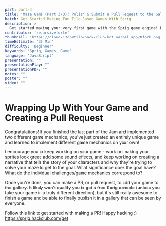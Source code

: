 ```yaml
---
part: part-4
title: 'Maze Game (Part 3/3): Polish & Submit a Pull Request to the Gallery'
batch: Get Started Making Fun Tile-Based Games With Sprig
description: >
  Get started making your very first game with the Sprig game engine! Even if you're a beginner, you'll walk out of this jam with your very own game in the Gallery.
contributor: 'recursiveforte'
thumbnail: 'https://cloud-12cp8tilo-hack-club-bot.vercel.app/0fork.png'
timeEstimate: '30 Min'
difficulty: 'Beginner'
keywords: 'Sprig, Games, Game'
language: 'JavaScript'
presentation: "" 
presentationPlay: "" 
presentationPDF: "" 
notes: "" 
poster: ""
video: "" 
---
```


# Wrapping Up With Your Game and Creating a Pull Request

Congratulations! If you finished the last part of the Jam and implemented two different game mechanics, you've just created an entirely unique game and learned to implement different game mechanics on your own!

I encourage you to keep working on your game - work on making your sprites look great, add some sound effects, and keep working on creating a narrative that tells the story of your characters and why they're trying to solve your maze to get to the goal. What significance does the goal have? What do the individual challenges/game mechanics correspond to?

Once you're done, you can make a PR, or pull request, to add your game to the gallery. It likely won't qualify you to get a free Sprig console (unless you take your game in a truly different direction), but it's still really awesome to finish a game and be able to finally publish it in a gallery that can be seen by everyone.

Follow this link to get started with making a PR! Happy hacking :)  
https://sprig.hackclub.com/get
